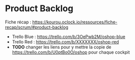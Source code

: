 # Product Backlog

Fiche récap : https://kourou.oclock.io/ressources/fiche-recap/scrum/#product-backlog

- Trello Blue : https://trello.com/b/3OePwb2M/oshop-blue
- Trello Red : https://trello.com/b/XXXXXXX/oshop-red
- **TODO** changer les liens pour y mettre la copie de https://trello.com/b/U0ptBo0O/oshop pour chaque cockpit